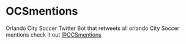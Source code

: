 # OCSmentions
Orlando City Soccer Twitter Bot that retweets all orlando City Soccer mentions 
check it out [@OCSmentions](https://twitter.com/OCSmentions)
